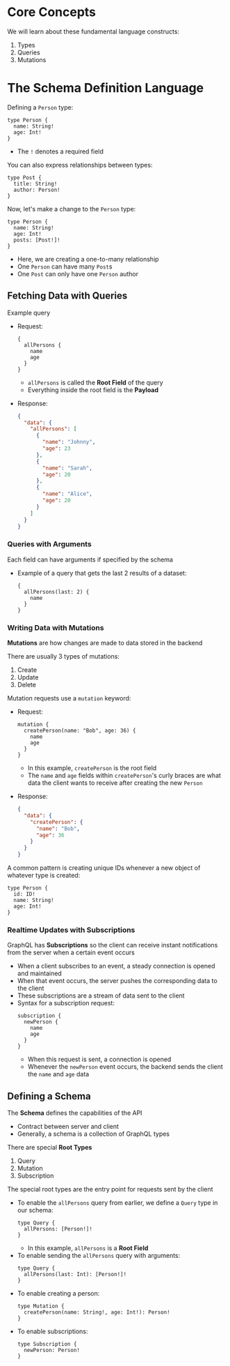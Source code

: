 # Core Concepts
We will learn about these fundamental language constructs:
1. Types
2. Queries
3. Mutations


# The Schema Definition Language
Defining a `Person` type:
```
type Person {
  name: String!
  age: Int!
}
```

- The `!` denotes a required field

You can also express relationships between types:
```
type Post {
  title: String!
  author: Person!
}
```

Now, let's make a change to the `Person` type:
```
type Person {
  name: String!
  age: Int!
  posts: [Post!]!
}
```
- Here, we are creating a one-to-many relationship
- One `Person` can have many `Post`s
- One `Post` can only have one `Person` author


## Fetching Data with Queries
Example query
- Request:
  ```
  {
    allPersons {
      name
      age
    }
  }
  ```
  - `allPersons` is called the **Root Field** of the query
  - Everything inside the root field is the **Payload**

- Response:
  ```json
  {
    "data": {
      "allPersons": [
        {
          "name": "Johnny",
          "age": 23
        },
        {
          "name": "Sarah",
          "age": 20
        },
        {
          "name": "Alice",
          "age": 20
        }
      ]
    }
  }
  ```

### Queries with Arguments
Each field can have arguments if specified by the schema
- Example of a query that gets the last 2 results of a dataset:
  ```
  {
    allPersons(last: 2) {
      name
    }
  }
  ```


### Writing Data with Mutations
**Mutations** are how changes are made to data stored in the backend

There are usually 3 types of mutations:
1. Create
2. Update
3. Delete

Mutation requests use a `mutation` keyword:
- Request:
  ```
  mutation {
    createPerson(name: "Bob", age: 36) {
      name
      age
    }
  }
  ```
  - In this example, `createPerson` is the root field
  - The `name` and `age` fields within `createPerson`'s curly braces are what data the client wants to receive after creating the new `Person`

- Response:
  ```json
  {
    "data": {
      "createPerson": {
        "name": "Bob",
        "age": 36
      }
    }
  }
  ```

A common pattern is creating unique IDs whenever a new object of whatever type is created:
```
type Person {
  id: ID!
  name: String!
  age: Int!
}
```


### Realtime Updates with Subscriptions
GraphQL has **Subscriptions** so the client can receive instant notifications from the server when a certain event occurs
- When a client subscribes to an event, a steady connection is opened and maintained
- When that event occurs, the server pushes the corresponding data to the client
- These subscriptions are a stream of data sent to the client
- Syntax for a subscription request:
  ```
  subscription {
    newPerson {
      name
      age
    }
  }
  ```
  - When this request is sent, a connection is opened
  - Whenever the `newPerson` event occurs, the backend sends the client the `name` and `age` data


## Defining a Schema
The **Schema** defines the capabilities of the API
- Contract between server and client
- Generally, a schema is a collection of GraphQL types

There are special **Root Types**
1. Query
2. Mutation
3. Subscription

The special root types are the entry point for requests sent by the client
- To enable the `allPersons` query from earlier, we define a `Query` type in our schema:
  ```
  type Query {
    allPersons: [Person!]!
  }
  ```
  - In this example, `allPersons` is a **Root Field**
- To enable sending the `allPersons` query with arguments:
  ```
  type Query {
    allPersons(last: Int): [Person!]!
  }
  ```
- To enable creating a person:
  ```
  type Mutation {
    createPerson(name: String!, age: Int!): Person!
  }
  ```
- To enable subscriptions:
  ```
  type Subscription {
    newPerson: Person!
  }
  ```
